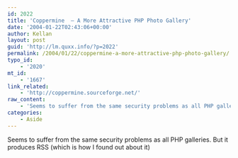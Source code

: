 ```yaml
---
id: 2022
title: 'Coppermine  – A More Attractive PHP Photo Gallery'
date: '2004-01-22T02:43:06+00:00'
author: Kellan
layout: post
guid: 'http://lm.quxx.info/?p=2022'
permalink: /2004/01/22/coppermine-a-more-attractive-php-photo-gallery/
typo_id:
    - '2020'
mt_id:
    - '1667'
link_related:
    - 'http://coppermine.sourceforge.net/'
raw_content:
    - 'Seems to suffer from the same security problems as all PHP galleries.  But it produces RSS (which is how I found out about it)'
categories:
    - Aside
---
```


Seems to suffer from the same security problems as all PHP galleries. But it produces RSS (which is how I found out about it)